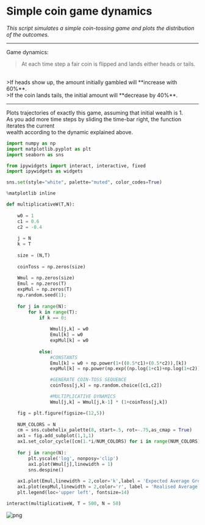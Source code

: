 
# Simple coin game dynamics

*This script simulates a simple coin-tossing game and plots the distribution of the outcomes.*
___
Game dynamics: 
>At each time step a fair coin is flipped and lands either heads or tails.
<br>
>If heads show up, the amount initially gambled will **increase with 60%**. 
<br>
>If the coin lands tails, the initial amount will **decrease by 40%**. 
<br>

___

Plots trajectories of exactly this game, assuming that initial wealth is 1. <br>
As you add more time steps by sliding the time-bar right, the function iterates the current <br>
wealth according to the dynamic explained above. 


```python
import numpy as np
import matplotlib.pyplot as plt
import seaborn as sns

from ipywidgets import interact, interactive, fixed
import ipywidgets as widgets

sns.set(style="white", palette="muted", color_codes=True)

%matplotlib inline
```


```python
def multiplicativeW(T,N):
    
    w0 = 1 
    c1 = 0.6 
    c2 = -0.4
    
    j = N
    k = T
    
    size = (N,T)
    
    coinToss = np.zeros(size)
    
    Wmul = np.zeros(size)
    Emul = np.zeros(T)
    expMul = np.zeros(T)
    np.random.seed(1); 
    
    for j in range(N):
        for k in range(T):
            if k == 0:
                
                Wmul[j,k] = w0
                Emul[k] = w0
                expMul[k] = w0
                
            else:
                #CONSTANTS
                Emul[k] = w0 + np.power(1+((0.5*c1)+(0.5*c2)),[k])
                expMul[k] = np.power(np.exp((np.log(1+c1)+np.log(1+c2))/2),[k])

                #GENERATE COIN-TOSS SEQUENCE
                coinToss[j,k] = np.random.choice([c1,c2])

                #MULTIPLICATIVE DYNAMICS 
                Wmul[j,k] = Wmul[j,k-1] * (1+coinToss[j,k])

    fig = plt.figure(figsize=(12,5))
    
    NUM_COLORS = N
    cm = sns.cubehelix_palette(8, start=.5, rot=-.75,as_cmap = True)
    ax1 = fig.add_subplot(1,1,1)
    ax1.set_color_cycle([cm(1.*i/NUM_COLORS) for i in range(NUM_COLORS)])
    
    for j in range(N):
        plt.yscale('log', nonposy='clip')
        ax1.plot(Wmul[j],linewidth = 1)
        sns.despine()
        
    ax1.plot(Emul,linewidth = 2,color='k',label = 'Expected Average Growth')
    ax1.plot(expMul,linewidth = 2,color='r', label = 'Realised Average Growth')
    plt.legend(loc='upper left', fontsize=14)
```


```python
interact(multiplicativeW, T = 500, N = 50)
```


![png](SimpleCoinGame_files/SimpleCoinGame_4_0.png)



```python

```
